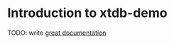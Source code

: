 # Introduction to xtdb-demo

TODO: write [great documentation](http://jacobian.org/writing/what-to-write/)
